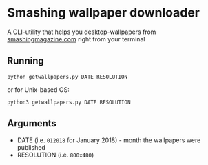 # Smashing wallpaper downloader
A CLI-utility that helps you desktop-wallpapers from [smashingmagazine.com](https://www.smashingmagazine.com/category/wallpapers/) right from your terminal

## Running
```
python getwallpapers.py DATE RESOLUTION
```
or for Unix-based OS:
```
python3 getwallpapers.py DATE RESOLUTION
```

## Arguments
- DATE (i.e. `012018` for January 2018) - month the wallpapers were published
- RESOLUTION (i.e. `800x480`)
